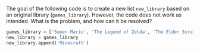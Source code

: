 The goal of the following code is to create a new list `new_library` based on an original library (`games_library`). However, the code does not work as intended. What is the problem, and how can it be resolved?

```python
games_library = ['Super Mario', 'The Legend of Zelda', 'The Elder Scrolls']
new_library = games_library
new_library.append('Minecraft')
```